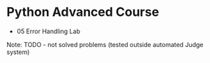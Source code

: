 # Python Advanced Course
- 05 Error Handling Lab

Note: TODO - not solved problems (tested outside automated Judge system)
